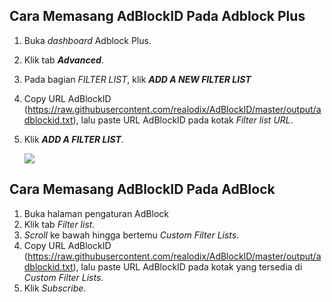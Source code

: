 ## Cara Memasang AdBlockID Pada Adblock Plus

1. Buka *dashboard* Adblock Plus.
2. Klik tab ***Advanced***.
3. Pada bagian *FILTER LIST*, klik ***ADD A NEW FILTER LIST***
4. Copy URL AdBlockID (https://raw.githubusercontent.com/realodix/AdBlockID/master/output/adblockid.txt), lalu paste URL AdBlockID pada kotak *Filter list URL*.
5. Klik ***ADD A FILTER LIST***.

   ![](https://i.imgur.com/0HhvxI1.jpg)


## Cara Memasang AdBlockID Pada AdBlock
1. Buka halaman pengaturan AdBlock
2. Klik tab *Filter list*.
3. *Scroll* ke bawah hingga bertemu *Custom Filter Lists*.
4. Copy URL AdBlockID (https://raw.githubusercontent.com/realodix/AdBlockID/master/output/adblockid.txt), lalu paste URL AdBlockID pada kotak yang tersedia di *Custom Filter Lists*.
5. Klik *Subscribe*.
